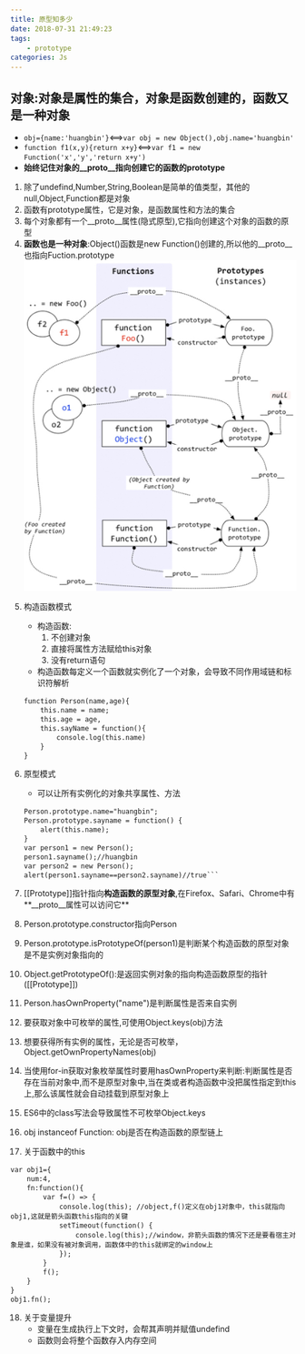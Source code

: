 ```yaml
---
title: 原型知多少
date: 2018-07-31 21:49:23
tags:
    - prototype
categories: Js
---
```

## 对象:对象是属性的集合，对象是函数创建的，函数又是一种对象
- `obj={name:'huangbin'}`<==>`var obj = new Object(),obj.name='huangbin'`  
- `function f1(x,y){return x+y}`<==>`var f1 = new Function('x','y','return x+y')`
- **始终记住对象的__proto__指向创建它的函数的prototype**
1. 除了undefind,Number,String,Boolean是简单的值类型，其他的null,Object,Function都是对象
2. 函数有prototype属性，它是对象，是函数属性和方法的集合
3. 每个对象都有一个__proto__属性(隐式原型),它指向创建这个对象的函数的原型
4. **函数也是一种对象**:Object()函数是new Function()创建的,所以他的__proto__也指向Fuction.prototype
![](/img/js/prototype.png)

<!--more-->
5. 构造函数模式
	- 构造函数:
		1. 不创建对象
		2. 直接将属性方法赋给this对象
		3. 没有return语句
	- 构造函数每定义一个函数就实例化了一个对象，会导致不同作用域链和标识符解析
	```
	function Person(name,age){
		this.name = name;
		this.age = age,
		this.sayName = function(){
			console.log(this.name)
		}
	}
	```

6. 原型模式
	- 可以让所有实例化的对象共享属性、方法

	```function Person(){}
	Person.prototype.name="huangbin";
	Person.prototype.sayname = function() {
		alert(this.name);
	}
	var person1 = new Person();
	person1.sayname();//huangbin
	var person2 = new Person();
	alert(person1.sayname==person2.sayname)//true```

7. [[Prototype]]指针指向**构造函数的原型对象**,在Firefox、Safari、Chrome中有**__proto__属性可以访问它**
8. Person.prototype.constructor指向Person

9. Person.prototype.isPrototypeOf(person1)是判断某个构造函数的原型对象是不是实例对象指向的
10. Object.getPrototypeOf():是返回实例对象的指向构造函数原型的指针([[Prototype]])

11. Person.hasOwnProperty("name")是判断属性是否来自实例
12. 要获取对象中可枚举的属性,可使用Object.keys(obj)方法

13. 想要获得所有实例的属性，无论是否可枚举，Object.getOwnPropertyNames(obj)
14. 当使用for-in获取对象枚举属性时要用hasOwnProperty来判断:判断属性是否存在当前对象中,而不是原型对象中,当在类或者构造函数中没把属性指定到this上,那么该属性就会自动挂载到原型对象上
15. ES6中的class写法会导致属性不可枚举Object.keys
16. obj instanceof Function: obj是否在构造函数的原型链上
17. 关于函数中的this
```
var obj1={
	num:4,
	fn:function(){
		var f=() => {    
			console.log(this); //object,f()定义在obj1对象中，this就指向obj1,这就是箭头函数this指向的关键
			setTimeout(function() {
				console.log(this);//window，非箭头函数的情况下还是要看宿主对象是谁，如果没有被对象调用，函数体中的this就绑定的window上
			});
		}
		f();
	}
}
obj1.fn();
```
18. 关于变量提升
    - 变量在生成执行上下文时，会帮其声明并赋值undefind
    - 函数则会将整个函数存入内存空间